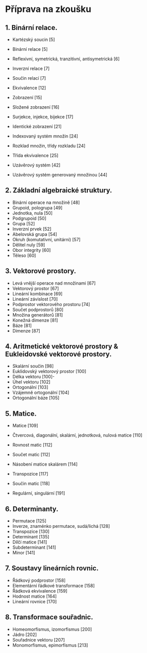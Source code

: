 # Příprava na zkoušku

## 1. Binární relace.
- Kartézský soucin [5]
- Binární relace [5]
- Reflexivní, symetrická, tranzitivní, antisymetrická [6]
- Inverzní relace [7]
- Součin relací [7]

- Ekvivalence [12]

- Zobrazení [15]
- Složené zobrazení [16]
- Surjekce, injekce, bijekce [17]
- Identické zobrazení [21]

- Indexovaný systém množin [24]
- Rozklad množin, třídy rozkladu [24]
- Třída ekvivalence [25]

- Uzávěrový systém [42]
- Uzávěrový systém generovaný množinou [44]

## 2. Základní algebraické struktury.
- Binární operace na množině [48]
- Grupoid, pologrupa [49]
- Jednotka, nula [50]
- Podgrupoid [50]
- Grupa [52]
- Inverzní prvek [52]
- Abelovská grupa [54]
- Okruh (komutativní, unitární) [57]
- Dělitel nuly [59]
- Obor integrity [60]
- Těleso [60]

## 3. Vektorové prostory.
- Levá vnější operace nad množinami [67]
- Vektorový prostor [67]
- Lineární kombinace [69]
- Lineární závislost [70]
- Podprostor vektorového prostoru [74]
- Součet podprostorů [80]
- Množina generátorů [81]
- Konežná dimenze [81]
- Báze [81]
- Dimenze [87]

## 4. Aritmetické vektorové prostory & Eukleidovské vektorové prostory.
- Skalární součin [98]
- Euklidovský vektorový prostor [100]
- Délka vektoru [100]-
- Úhel vektoru [102]
- Ortogonální [103]
- Vzájemně ortogonální [104]
- Ortogonální báze [105]

## 5. Matice.
- Matice [109]
- Čtvercová, diagonální, skalární, jednotková, nulová matice [110]
- Rovnost matic [112]
- Součet matic [112]
- Násobení matice skalárem [114]
- Transpozice [117]
- Součin matic [118]

- Regulární, singulární [191]


## 6. Determinanty.
- Permutace [125]
- Inverze, znaménko permutace, sudá/lichá [128]
- Transpozice [130]
- Determinant [135]
- Dílčí matice [141]
- Subdeterminant [141]
- Minor [141]

## 7. Soustavy lineárních rovnic.
- Řádkový podprostor [158]
- Elementární řádkové transformace [158]
- Řádková ekvivalence [159]
- Hodnost matice [164]
- Lineární rovnice [170]

## 8. Transformace souřadnic.
- Homeomorfismus, izomorfismus [200]
- Jádro [202]
- Souřadnice vektoru [207]
- Monomorfismus, epimorfismus [213]
